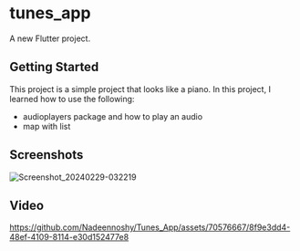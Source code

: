 # tunes_app

A new Flutter project.

## Getting Started

This project is a simple project that looks like a piano.
In this project, I learned how to use the following:
- audioplayers package and how to play an audio
- map with list

## Screenshots
![Screenshot_20240229-032219](https://github.com/Nadeennoshy/Tunes_App/assets/70576667/c8154309-e4b6-4764-b540-4dcadb4a701f)


## Video

https://github.com/Nadeennoshy/Tunes_App/assets/70576667/8f9e3dd4-48ef-4109-8114-e30d152477e8


